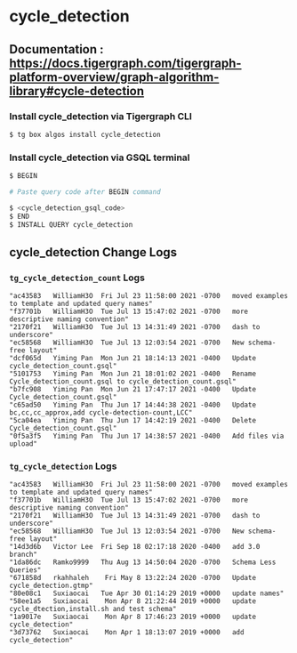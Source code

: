 # cycle_detection
## Documentation : https://docs.tigergraph.com/tigergraph-platform-overview/graph-algorithm-library#cycle-detection
### Install cycle_detection via Tigergraph CLI
```bash
$ tg box algos install cycle_detection
```
### Install cycle_detection via GSQL terminal
```bash
$ BEGIN 

# Paste query code after BEGIN command

$ <cycle_detection_gsql_code>
$ END 
$ INSTALL QUERY cycle_detection
```
## cycle_detection Change Logs

### `tg_cycle_detection_count` Logs

```
"ac43583   WilliamH3O  Fri Jul 23 11:58:00 2021 -0700   moved examples to template and updated query names"
"f37701b   WilliamH3O  Tue Jul 13 15:47:02 2021 -0700   more descriptive naming convention"
"2170f21   WilliamH3O  Tue Jul 13 14:31:49 2021 -0700   dash to underscore"
"ec58568   WilliamH3O  Tue Jul 13 12:03:54 2021 -0700   New schema-free layout"
"dcf065d   Yiming Pan  Mon Jun 21 18:14:13 2021 -0400   Update cycle_detection_count.gsql"
"5101753   Yiming Pan  Mon Jun 21 18:01:02 2021 -0400   Rename Cycle_detection_count.gsql to cycle_detection_count.gsql"
"b7fc908   Yiming Pan  Mon Jun 21 17:47:17 2021 -0400   Update Cycle_detection_count.gsql"
"c65ad50   Yiming Pan  Thu Jun 17 14:44:38 2021 -0400   Update bc,cc,cc_approx,add cycle-detection-count,LCC"
"5ca04ea   Yiming Pan  Thu Jun 17 14:42:19 2021 -0400   Delete Cycle_detection_count.gsql"
"0f5a3f5   Yiming Pan  Thu Jun 17 14:38:57 2021 -0400   Add files via upload"
```

### `tg_cycle_detection` Logs

```
"ac43583   WilliamH3O  Fri Jul 23 11:58:00 2021 -0700   moved examples to template and updated query names"
"f37701b   WilliamH3O  Tue Jul 13 15:47:02 2021 -0700   more descriptive naming convention"
"2170f21   WilliamH3O  Tue Jul 13 14:31:49 2021 -0700   dash to underscore"
"ec58568   WilliamH3O  Tue Jul 13 12:03:54 2021 -0700   New schema-free layout"
"14d3d6b   Victor Lee  Fri Sep 18 02:17:18 2020 -0400   add 3.0 branch"
"1da86dc   Ramko9999   Thu Aug 13 14:50:04 2020 -0700   Schema Less Queries"
"671858d   rkahhaleh    Fri May 8 13:22:24 2020 -0700   Update cycle_detection.gtmp"
"80e08c1   Suxiaocai   Tue Apr 30 01:14:29 2019 +0000   update names"
"58ee1a5   Suxiaocai    Mon Apr 8 21:22:44 2019 +0000   update cycle_dtection,install.sh and test schema"
"1a9017e   Suxiaocai    Mon Apr 8 17:46:23 2019 +0000   update cycle_detection"
"3d73762   Suxiaocai    Mon Apr 1 18:13:07 2019 +0000   add cycle_detection"
```
